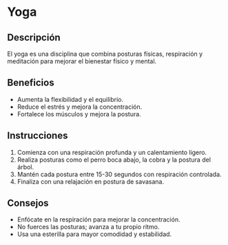 # Yoga  

## Descripción  
El yoga es una disciplina que combina posturas físicas, respiración y meditación para mejorar el bienestar físico y mental.  

## Beneficios  
- Aumenta la flexibilidad y el equilibrio.  
- Reduce el estrés y mejora la concentración.  
- Fortalece los músculos y mejora la postura.  

## Instrucciones  
1. Comienza con una respiración profunda y un calentamiento ligero.  
2. Realiza posturas como el perro boca abajo, la cobra y la postura del árbol.  
3. Mantén cada postura entre 15-30 segundos con respiración controlada.  
4. Finaliza con una relajación en postura de savasana.  

## Consejos  
- Enfócate en la respiración para mejorar la concentración.  
- No fuerces las posturas; avanza a tu propio ritmo.  
- Usa una esterilla para mayor comodidad y estabilidad.  
